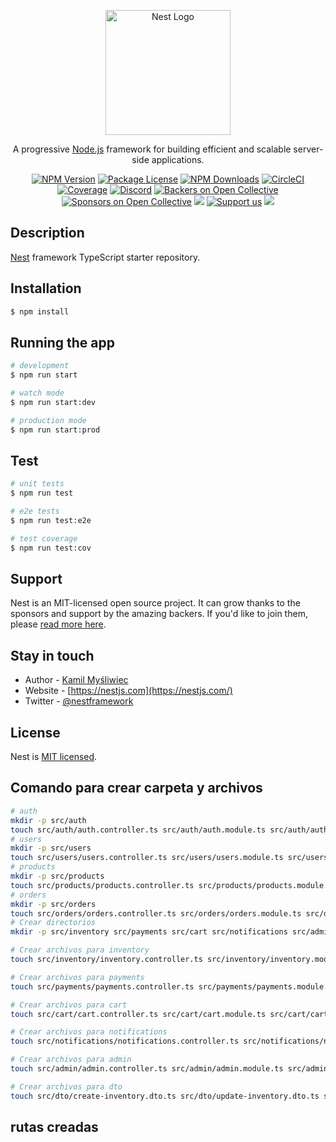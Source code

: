 <p align="center">
  <a href="http://nestjs.com/" target="blank"><img src="https://nestjs.com/img/logo-small.svg" width="200" alt="Nest Logo" /></a>
</p>

[circleci-image]: https://img.shields.io/circleci/build/github/nestjs/nest/master?token=abc123def456
[circleci-url]: https://circleci.com/gh/nestjs/nest

  <p align="center">A progressive <a href="http://nodejs.org" target="_blank">Node.js</a> framework for building efficient and scalable server-side applications.</p>
    <p align="center">
<a href="https://www.npmjs.com/~nestjscore" target="_blank"><img src="https://img.shields.io/npm/v/@nestjs/core.svg" alt="NPM Version" /></a>
<a href="https://www.npmjs.com/~nestjscore" target="_blank"><img src="https://img.shields.io/npm/l/@nestjs/core.svg" alt="Package License" /></a>
<a href="https://www.npmjs.com/~nestjscore" target="_blank"><img src="https://img.shields.io/npm/dm/@nestjs/common.svg" alt="NPM Downloads" /></a>
<a href="https://circleci.com/gh/nestjs/nest" target="_blank"><img src="https://img.shields.io/circleci/build/github/nestjs/nest/master" alt="CircleCI" /></a>
<a href="https://coveralls.io/github/nestjs/nest?branch=master" target="_blank"><img src="https://coveralls.io/repos/github/nestjs/nest/badge.svg?branch=master#9" alt="Coverage" /></a>
<a href="https://discord.gg/G7Qnnhy" target="_blank"><img src="https://img.shields.io/badge/discord-online-brightgreen.svg" alt="Discord"/></a>
<a href="https://opencollective.com/nest#backer" target="_blank"><img src="https://opencollective.com/nest/backers/badge.svg" alt="Backers on Open Collective" /></a>
<a href="https://opencollective.com/nest#sponsor" target="_blank"><img src="https://opencollective.com/nest/sponsors/badge.svg" alt="Sponsors on Open Collective" /></a>
  <a href="https://paypal.me/kamilmysliwiec" target="_blank"><img src="https://img.shields.io/badge/Donate-PayPal-ff3f59.svg"/></a>
    <a href="https://opencollective.com/nest#sponsor"  target="_blank"><img src="https://img.shields.io/badge/Support%20us-Open%20Collective-41B883.svg" alt="Support us"></a>
  <a href="https://twitter.com/nestframework" target="_blank"><img src="https://img.shields.io/twitter/follow/nestframework.svg?style=social&label=Follow"></a>
</p>
  <!--[![Backers on Open Collective](https://opencollective.com/nest/backers/badge.svg)](https://opencollective.com/nest#backer)
  [![Sponsors on Open Collective](https://opencollective.com/nest/sponsors/badge.svg)](https://opencollective.com/nest#sponsor)-->

## Description

[Nest](https://github.com/nestjs/nest) framework TypeScript starter repository.

## Installation

```bash
$ npm install
```

## Running the app

```bash
# development
$ npm run start

# watch mode
$ npm run start:dev

# production mode
$ npm run start:prod
```

## Test

```bash
# unit tests
$ npm run test

# e2e tests
$ npm run test:e2e

# test coverage
$ npm run test:cov
```

## Support

Nest is an MIT-licensed open source project. It can grow thanks to the sponsors and support by the amazing backers. If you'd like to join them, please [read more here](https://docs.nestjs.com/support).

## Stay in touch

- Author - [Kamil Myśliwiec](https://kamilmysliwiec.com)
- Website - [https://nestjs.com](https://nestjs.com/)
- Twitter - [@nestframework](https://twitter.com/nestframework)

## License

Nest is [MIT licensed](LICENSE).


## Comando para crear carpeta y archivos 
```bash
# auth
mkdir -p src/auth
touch src/auth/auth.controller.ts src/auth/auth.module.ts src/auth/auth.service.ts src/auth/jwt.strategy.ts src/auth/local.strategy.ts
# users
mkdir -p src/users
touch src/users/users.controller.ts src/users/users.module.ts src/users/users.service.ts src/users/user.entity.
# products
mkdir -p src/products
touch src/products/products.controller.ts src/products/products.module.ts src/products/products.service.ts src/products/product.entity.ts
# orders
mkdir -p src/orders
touch src/orders/orders.controller.ts src/orders/orders.module.ts src/orders/orders.service.ts src/orders/order.entity.ts
# Crear directorios
mkdir -p src/inventory src/payments src/cart src/notifications src/admin src/dto

# Crear archivos para inventory
touch src/inventory/inventory.controller.ts src/inventory/inventory.module.ts src/inventory/inventory.service.ts src/inventory/inventory.entity.ts

# Crear archivos para payments
touch src/payments/payments.controller.ts src/payments/payments.module.ts src/payments/payments.service.ts src/payments/payment.entity.ts

# Crear archivos para cart
touch src/cart/cart.controller.ts src/cart/cart.module.ts src/cart/cart.service.ts src/cart/cart.entity.ts

# Crear archivos para notifications
touch src/notifications/notifications.controller.ts src/notifications/notifications.module.ts src/notifications/notifications.service.ts

# Crear archivos para admin
touch src/admin/admin.controller.ts src/admin/admin.module.ts src/admin/admin.service.ts

# Crear archivos para dto
touch src/dto/create-inventory.dto.ts src/dto/update-inventory.dto.ts src/dto/create-payment.dto.ts src/dto/update-payment.dto.ts src/dto/create-cart.dto.ts src/dto/update-cart.dto.ts src/dto/create-notification.dto.ts src/dto/update-notification.dto.ts src/dto/create-admin.dto.ts src/dto/update-admin.dto.ts
```

##  rutas creadas 